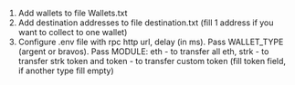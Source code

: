 1. Add wallets to file Wallets.txt
2. Add destination addresses to file destination.txt (fill 1 address if you want to collect to one wallet)
3. Configure .env file with rpc http url, delay (in ms). Pass WALLET_TYPE (argent or bravos). Pass MODULE: eth - to transfer all eth, strk - to transfer strk token and token - to transfer custom token (fill token field, if another type fill empty)
